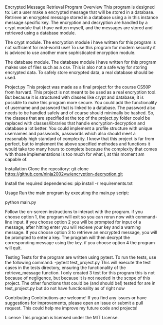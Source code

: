 Encrypted Message Retrieval Program
Overview
This program is designed to:
Let a user make a encrypted message that will be stored in a database.
Retrieve an encrypted message stored in a database using a in this instance message specific key.
The encryption and decryption are handled by a crypt module that i have written myself, and the messages are stored and retrieved using a database module.

The crypt module.
The encryption module i have written for this program is not sufficient for real-world use!
To use this program for modern security it is adviced to use another more sophisticated encryption module.

The database module.
The database module i have written for this program makes use of files such as a csv.
This is also not a safe way for storing encrypted data.
To safely store encrypted data, a real database should be used.

Project.py
This project was made as a final project for the course CS50P from harvard.
This project is not meant to be used as a real encryption tool. But because it is structured with classes like crypt and database, it is possible to
make this program more secure. You could add the functionality of username and password that is linked to a database. The password also needs to be handled safely and of course should minimally be hashed.
So, the classes that are specified at the top of the project.py folder could be replaced with classes/libraries that handle encryption-decryption and database a lot better. You could implement a profile structure with unique usernames and passwords, passwords which also should meet a reasonably high standard of complexity.
I know that this project is far from perfect, but to implement the above specified methodes and functions it would take too many hours to complete because the complexity that comes with those implementations is too much for what i, at this moment am capable of.

Installation
Clone the repository:
git clone https://github.com/ninja2002vw/encryption-decryption.git

Install the required dependencies:
pip install -r requirements.txt

Usage
Run the main program by executing the main.py script:

python main.py

Follow the on-screen instructions to interact with the program.
if you choose option 1, the program will exit so you can rerun now with command-line input.
if you choose option 2 you will be prompted for input of a message, after hitting enter you will recieve your key and a warning message.
If you choose option 3 to retrieve an encrypted message, you will be prompted to enter a key. The program will then decrypt the corresponding message using the key.
if you choose option 4 the program will quit.

Testing
Tests for the program are written using pytest. To run the tests, use the following command:
-pytest test_project.py
This will execute the test cases in the tests directory, ensuring the functionality of the retrieve_message function.
I only created 3 test for this program this is not because of negligence, but because it is not needed in the scope of this project. The other functions that could be (and should be!) tested for are in test_project.py but do not have functionality as of right now

Contributing
Contributions are welcome! If you find any issues or have suggestions for improvements, please open an issue or submit a pull request.
This could help me improve my future code and projects!

License
This program is licensed under the MIT License.
